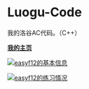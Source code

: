 # Luogu-Code
我的洛谷AC代码。（C++）

**[我的主页](https://www.luogu.com.cn/user/109369)**

[![easyf12的基本信息](https://luogu-card.vercel.app/about?id=109369&dark_mode=true&disable_cache=true)](https://www.luogu.com.cn/user/109369)

[![easyf12的练习情况](https://luogu-card.vercel.app/practice?id=109369&dark_mode=true&disable_cache=true)](https://www.luogu.com.cn/user/109369)
